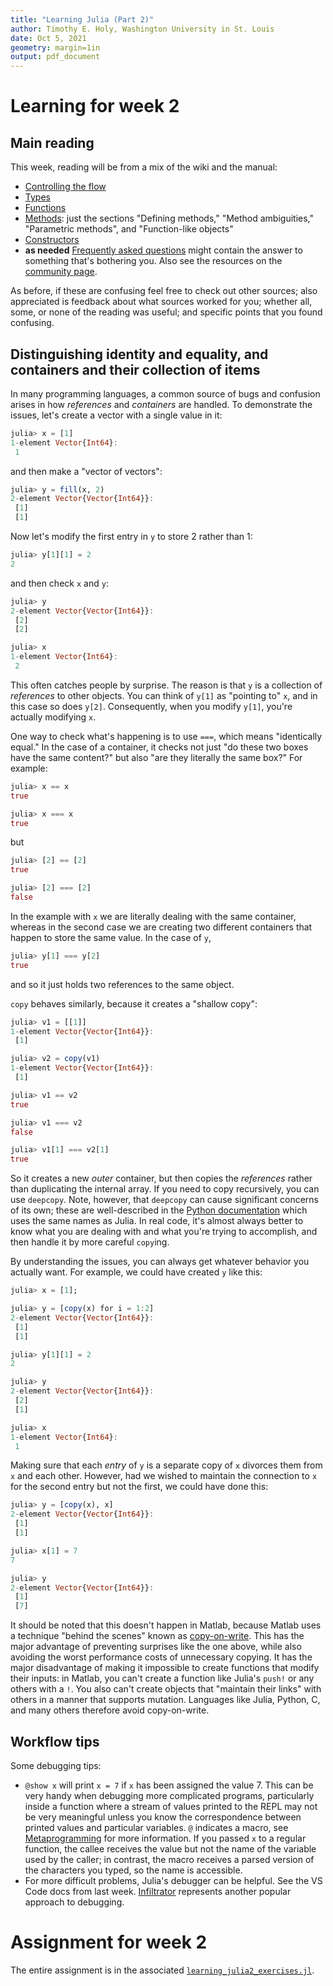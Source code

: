 ```yaml
---
title: "Learning Julia (Part 2)"
author: Timothy E. Holy, Washington University in St. Louis
date: Oct 5, 2021
geometry: margin=1in
output: pdf_document
---
```


# Learning for week 2

## Main reading

This week, reading will be from a mix of the wiki and the manual:

- [Controlling the flow](https://en.wikibooks.org/wiki/Introducing_Julia/Controlling_the_flow)
- [Types](https://en.wikibooks.org/wiki/Introducing_Julia/Types)
- [Functions](https://docs.julialang.org/en/v1/manual/functions/)
- [Methods](https://docs.julialang.org/en/v1/manual/methods/): just the sections "Defining methods," "Method ambiguities," "Parametric methods", and "Function-like objects"
- [Constructors](https://docs.julialang.org/en/v1/manual/constructors/)
- **as needed** [Frequently asked questions](https://docs.julialang.org/en/v1/manual/faq/) might contain the answer to something that's bothering you. Also see the resources on the [community page](https://julialang.org/community/).

As before, if these are confusing feel free to check out other sources; also appreciated is feedback about what sources worked for you; whether all, some, or none of the reading was useful; and specific points that you found confusing.

## Distinguishing identity and equality, and containers and their collection of items

In many programming languages, a common source of bugs and confusion arises in how *references* and *containers* are handled. To demonstrate the issues, let's create a vector with a single value in it:

```julia
julia> x = [1]
1-element Vector{Int64}:
 1
```

and then make a "vector of vectors":

```julia
julia> y = fill(x, 2)
2-element Vector{Vector{Int64}}:
 [1]
 [1]
```

Now let's modify the first entry in `y` to store 2 rather than 1:

```julia
julia> y[1][1] = 2
2
```

and then check `x` and `y`:

```julia
julia> y
2-element Vector{Vector{Int64}}:
 [2]
 [2]

julia> x
1-element Vector{Int64}:
 2
```

This often catches people by surprise. The reason is that `y` is a collection of *references* to other objects. You can think of `y[1]` as "pointing to" `x`, and in this case so does `y[2]`. Consequently, when you modify `y[1]`, you're actually modifying `x`.

One way to check what's happening is to use `===`, which means "identically equal." In the case of a container, it checks not just "do these two boxes have the same content?" but also "are they literally the same box?"  For example:

```julia
julia> x == x
true

julia> x === x
true
```

but

```julia
julia> [2] == [2]
true

julia> [2] === [2]
false
```

In the example with `x` we are literally dealing with the same container, whereas in the second case we are creating two different containers that happen to store the same value. In the case of `y`,

```julia
julia> y[1] === y[2]
true
```

and so it just holds two references to the same object.

`copy` behaves similarly, because it creates a "shallow copy":

```julia
julia> v1 = [[1]]
1-element Vector{Vector{Int64}}:
 [1]

julia> v2 = copy(v1)
1-element Vector{Vector{Int64}}:
 [1]

julia> v1 == v2
true

julia> v1 === v2
false

julia> v1[1] === v2[1]
true
```

So it creates a new *outer* container, but then copies the *references* rather than duplicating the internal array. If you need to copy recursively, you can use `deepcopy`. Note, however, that `deepcopy` can cause significant concerns of its own; these are well-described in the [Python documentation](https://docs.python.org/3/library/copy.html) which uses the same names as Julia. In real code, it's almost always better to know what you are dealing with and what you're trying to accomplish, and then handle it by more careful `copy`ing.

By understanding the issues, you can always get whatever behavior you actually want. For example, we could have created `y` like this:

```julia
julia> x = [1];

julia> y = [copy(x) for i = 1:2]
2-element Vector{Vector{Int64}}:
 [1]
 [1]

julia> y[1][1] = 2
2

julia> y
2-element Vector{Vector{Int64}}:
 [2]
 [1]

julia> x
1-element Vector{Int64}:
 1
```

Making sure that each *entry* of `y` is a separate copy of `x` divorces them from `x` and each other. However, had we wished to maintain the connection to `x` for the second entry but not the first, we could have done this:

```julia
julia> y = [copy(x), x]
2-element Vector{Vector{Int64}}:
 [1]
 [1]

julia> x[1] = 7
7

julia> y
2-element Vector{Vector{Int64}}:
 [1]
 [7]
```

It should be noted that this doesn't happen in Matlab, because Matlab uses a technique "behind the scenes" known as [copy-on-write](https://en.wikipedia.org/wiki/Copy-on-write). This has the major advantage of preventing surprises like the one above, while also avoiding the worst performance costs of unnecessary copying. It has the major disadvantage of making it impossible to create functions that modify their inputs: in Matlab, you can't create a function like Julia's `push!` or any others with a `!`. You also can't create objects that "maintain their links" with others in a manner that supports mutation. Languages like Julia, Python, C, and many others therefore avoid copy-on-write.

## Workflow tips

Some debugging tips:

- `@show x` will print `x = 7` if `x` has been assigned the value 7.  This can be very handy when debugging more complicated programs, particularly inside a function where a stream of values printed to the REPL may not be very meaningful unless you know the correspondence between printed values and particular variables.
  `@` indicates a macro, see [Metaprogramming](https://docs.julialang.org/en/v1/manual/metaprogramming/) for more information.  If you passed `x` to a regular function, the callee receives the value but not the name of the variable used by the caller; in contrast, the macro receives a parsed version of the characters you typed, so the name is accessible.
- For more difficult problems, Julia's debugger can be helpful.  See the VS Code docs from last week.  [Infiltrator](https://github.com/JuliaDebug/Infiltrator.jl) represents another popular approach to debugging.

# Assignment for week 2

The entire assignment is in the associated [`learning_julia2_exercises.jl`](learning_julia2_exercises.jl).
